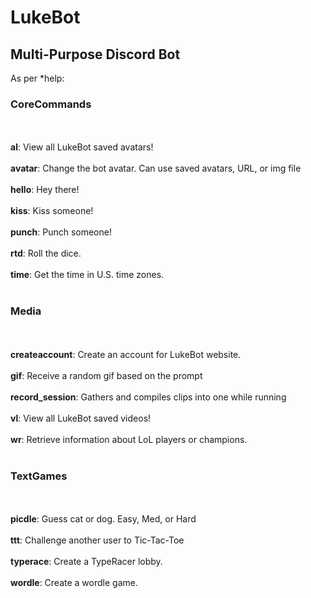 <h1>LukeBot</h1>
<h2>Multi-Purpose Discord Bot</h2>

As per *help:

<h3>CoreCommands</h3><br></br>
  <b>al</b>: View all LukeBot saved avatars!<br></br>
  <b>avatar</b>: Change the bot avatar. Can use saved avatars, URL, or img file<br></br>
  <b>hello</b>: Hey there!<br></br>
  <b>kiss</b>: Kiss someone!<br></br>
  <b>punch</b>: Punch someone!<br></br>
  <b>rtd</b>: Roll the dice.<br></br>
  <b>time</b>: Get the time in U.S. time zones.<br></br>
<h3>Media</h3><br></br>
  <b>createaccount</b>: Create an account for LukeBot website.<br></br>
  <b>gif</b>: Receive a random gif based on the prompt<br></br>
  <b>record_session</b>: Gathers and compiles clips into one while running<br></br>
  <b>vl</b>: View all LukeBot saved videos!<br></br>
  <b>wr</b>: Retrieve information about LoL players or champions.<br></br>
<h3>TextGames</h3><br></br>
  <b>picdle</b>: Guess cat or dog. Easy, Med, or Hard<br></br>
  <b>ttt</b>: Challenge another user to Tic-Tac-Toe<br></br>
  <b>typerace</b>: Create a TypeRacer lobby.<br></br>
  <b>wordle</b>: Create a wordle game.<br></br>
